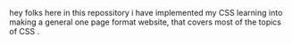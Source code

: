 hey folks here in this repossitory i have implemented my CSS learning into making a general one page format website, that covers most of the topics of CSS .
